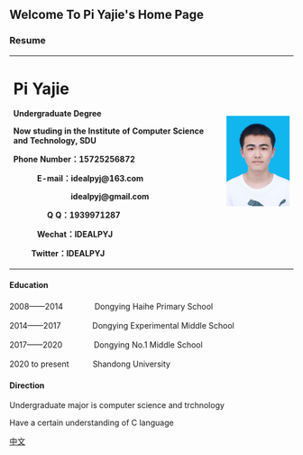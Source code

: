 ## Welcome To Pi Yajie's Home Page
### Resume  
<table border="0">
  <tr>
    <td width="75%">
      <h1>Pi Yajie</h1>
      <p><b>Undergraduate Degree</b></p>
      <p><b>Now studing in the Institute of Computer Science and Technology, SDU</b></p>
      <p><b>Phone Number：15725256872</b></p>
      <p><b>　　　E-mail：idealpyj@163.com</b></p>
      <p><b>　　　　　　　 idealpyj@gmail.com</b></p>
      <p><b>　　　　 Q Q：1939971287</b></p>
      <p><b>　　　Wechat：IDEALPYJ</b></p>
      <p><b>　　 Twitter：IDEALPYJ</b></p>
    </td>
    <td width="25%">
      <img src="/ID photo.jpg" width="100%">
    </td>
  </tr>
</table>

#### Education
2008——2014　　　　Dongying Haihe Primary School 

2014——2017　　　　Dongying Experimental Middle School

2017——2020　　　　Dongying No.1 Middle School  

2020 to present　　　Shandong University  
#### Direction
Undergraduate major is computer science and trchnology

Have a certain understanding of C language
  
[中文](index.md)
